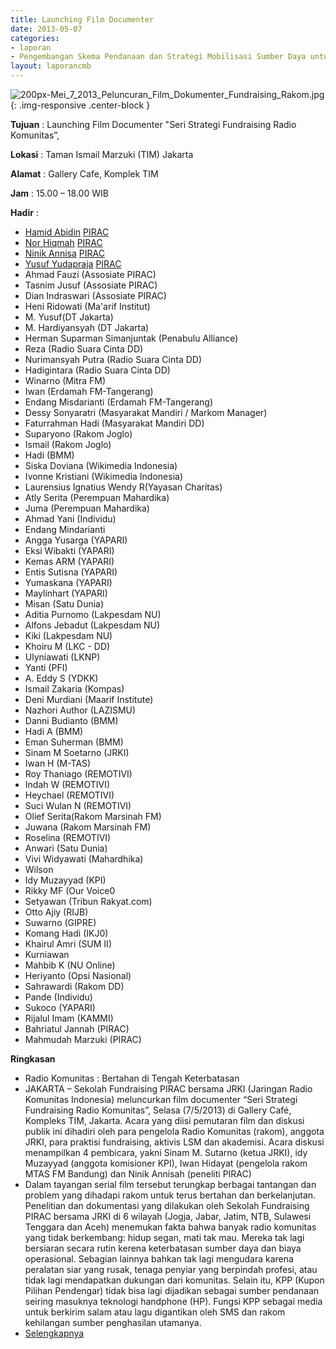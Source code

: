 ```yaml
---
title: Launching Film Documenter
date: 2013-05-07
categories:
- laporan
- Pengembangan Skema Pendanaan dan Strategi Mobilisasi Sumber Daya untuk Keberlanjutan Media komunitas di Indonesia
layout: laporancmb
---
```



![200px-Mei_7_2013_Peluncuran_Film_Dokumenter_Fundraising_Rakom.jpg](/uploads/200px-Mei_7_2013_Peluncuran_Film_Dokumenter_Fundraising_Rakom.jpg){: .img-responsive .center-block }


**Tujuan** : Launching Film Documenter "Seri Strategi Fundraising Radio Komunitas”, 

**Lokasi** : Taman Ismail Marzuki (TIM) Jakarta 

**Alamat** : Gallery Cafe, Komplek TIM 

**Jam** : 15.00 – 18.00 WIB 

**Hadir** :
* [Hamid Abidin](http://wiki.ciptamedia.org/wiki/Hamid_Abidin) [PIRAC](wiki.ciptamedia.org/index.php?title=Peneliti_PIRAC&action=edit&redlink=1)
* [Nor Hiqmah](http://wiki.ciptamedia.org/wiki/Nor_Hiqmah) [PIRAC](http://wiki.ciptamedia.org/wiki/PIRAC)
* [Ninik Annisa](http://wiki.ciptamedia.org/wiki/Ninik_Annisa) [PIRAC](http://wiki.ciptamedia.org/wiki/PIRAC)
* [Yusuf Yudapraja](http://wiki.ciptamedia.org/wiki/Yusuf_Yudapraja) [PIRAC](http://wiki.ciptamedia.org/wiki/Sekolah_Fundraising_PIRAC)
* Ahmad Fauzi (Assosiate PIRAC)
* Tasnim Jusuf (Assosiate PIRAC)
* Dian Indraswari (Assosiate PIRAC)
* Heni Ridowati (Ma'arif Institut)
* M. Yusuf(DT Jakarta)
* M. Hardiyansyah (DT Jakarta)
* Herman Suparman Simanjuntak (Penabulu Alliance)
* Reza (Radio Suara Cinta DD)
* Nurimansyah Putra (Radio Suara Cinta DD)
* Hadigintara (Radio Suara Cinta DD)
* Winarno (Mitra FM)
* Iwan (Erdamah FM-Tangerang)
* Endang Misdarianti (Erdamah FM-Tangerang)
* Dessy Sonyaratri (Masyarakat Mandiri / Markom Manager)
* Faturrahman Hadi (Masyarakat Mandiri DD)
* Suparyono (Rakom Joglo)
* Ismail (Rakom Joglo)
* Hadi (BMM)
* Siska Doviana (Wikimedia Indonesia)
* Ivonne Kristiani (Wikimedia Indonesia)
* Laurensius Ignatius Wendy R(Yayasan Charitas)
* Atly Serita (Perempuan Mahardika)
* Juma (Perempuan Mahardika)
* Ahmad Yani (Individu)
* Endang Mindarianti 
* Angga Yusarga (YAPARI)
* Eksi Wibakti (YAPARI)
* Kemas ARM (YAPARI)
* Entis Sutisna (YAPARI)
* Yumaskana (YAPARI)
* Maylinhart (YAPARI)
* Misan (Satu Dunia)
* Aditia Purnomo (Lakpesdam NU)
* Alfons Jebadut (Lakpesdam NU)
* Kiki (Lakpesdam NU)
* Khoiru M (LKC - DD)
* Ulyniawati (LKNP)
* Yanti (PFI)
* A. Eddy S (YDKK)
* Ismail Zakaria (Kompas)
* Deni Murdiani (Maarif Institute)
* Nazhori Author (LAZISMU)
* Danni Budianto (BMM)
* Hadi A (BMM)
* Eman Suherman (BMM)
* Sinam M Soetarno (JRKI)
* Iwan H (M-TAS)
* Roy Thaniago (REMOTIVI)
* Indah W (REMOTIVI)
* Heychael (REMOTIVI)
* Suci Wulan N (REMOTIVI)
* Olief Serita(Rakom Marsinah FM)
* Juwana (Rakom Marsinah FM)
* Roselina (REMOTIVI)
* Anwari (Satu Dunia)
* Vivi Widyawati (Mahardhika)
* Wilson 
* Idy Muzayyad (KPI)
* Rikky MF (Our Voice0
* Setyawan (Tribun Rakyat.com)
* Otto Ajiy (RIJB)
* Suwarno (GIPRE)
* Komang Hadi (IKJ0)
* Khairul Amri (SUM II)
* Kurniawan 
* Mahbib K (NU Online)
* Heriyanto (Opsi Nasional)
* Sahrawardi (Rakom DD)
* Pande (Individu)
* Sukoco (YAPARI)
* Rijalul Imam (KAMMI)
* Bahriatul Jannah (PIRAC)
* Mahmudah Marzuki (PIRAC)


**Ringkasan**  
* Radio Komunitas : Bertahan di Tengah Keterbatasan
* JAKARTA – Sekolah Fundraising PIRAC bersama JRKI (Jaringan Radio Komunitas Indonesia) meluncurkan film documenter “Seri Strategi Fundraising Radio Komunitas”, Selasa (7/5/2013) di Gallery Café, Kompleks TIM, Jakarta. Acara yang diisi pemutaran film dan diskusi publik ini dihadiri oleh para pengelola Radio Komunitas (rakom), anggota JRKI, para praktisi fundraising, aktivis LSM dan akademisi. Acara diskusi menampilkan 4 pembicara, yakni Sinam M. Sutarno (ketua JRKI), idy Muzayyad (anggota komisioner KPI), Iwan Hidayat (pengelola rakom MTAS FM Bandung) dan Ninik Annisah (peneliti PIRAC)
* Dalam tayangan serial film tersebut terungkap berbagai tantangan dan problem yang dihadapi rakom untuk terus bertahan dan berkelanjutan. Penelitian dan dokumentasi yang dilakukan oleh Sekolah Fundraising PIRAC bersama JRKI di 6 wilayah (Jogja, Jabar, Jatim, NTB, Sulawesi Tenggara dan Aceh) menemukan fakta bahwa banyak radio komunitas yang tidak berkembang: hidup segan, mati tak mau. Mereka tak lagi bersiaran secara rutin kerena keterbatasan sumber daya dan biaya operasional. Sebagian lainnya bahkan tak lagi mengudara karena peralatan siar yang rusak, tenaga penyiar yang berpindah profesi, atau tidak lagi mendapatkan dukungan dari komunitas. Selain itu, KPP (Kupon Pilihan Pendengar) tidak bisa lagi dijadikan sebagai sumber pendanaan seiring masuknya teknologi handphone (HP). Fungsi KPP sebagai media untuk berkirim salam atau lagu digantikan oleh SMS dan rakom kehilangan sumber penghasilan utamanya.
* [Selengkapnya](http://www.fundraisingmedia.info/blog/2013/05/10/radio-komunitas-bertahan-di-tengah-keterbatasan/)
